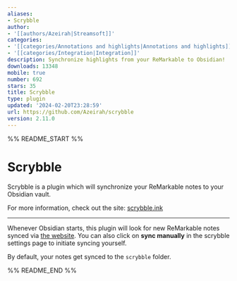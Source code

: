 ```yaml
---
aliases:
- Scrybble
author:
- '[[authors/Azeirah|Streamsoft]]'
categories:
- '[[categories/Annotations and highlights|Annotations and highlights]]'
- '[[categories/Integration|Integration]]'
description: Synchronize highlights from your ReMarkable to Obsidian!
downloads: 13348
mobile: true
number: 692
stars: 35
title: Scrybble
type: plugin
updated: '2024-02-20T23:28:59'
url: https://github.com/Azeirah/scrybble
version: 2.11.0
---
```


%% README_START %%

# Scrybble

Scrybble is a plugin which will synchronize your ReMarkable notes to your Obsidian vault.

For more information, check out the site: [scrybble.ink](https://scrybble.ink)

---

Whenever Obsidian starts, this plugin will look for new ReMarkable notes synced via [the website](https://scrybble.ink).
You can also click on **sync manually** in the scrybble settings page to initiate syncing yourself.

By default, your notes get synced to the `scrybble` folder.


%% README_END %%